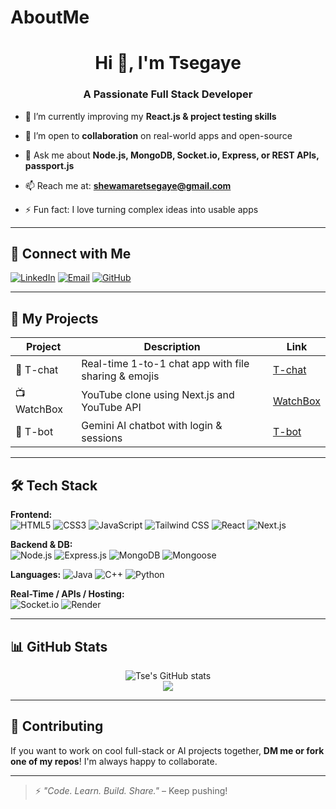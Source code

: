 # AboutMe
<h1 align="center">Hi 👋, I'm Tsegaye</h1>
<h3 align="center">A Passionate Full Stack Developer</h3>

- 🌱 I’m currently improving my **React.js & project testing skills**

- 👯 I’m open to **collaboration** on real-world apps and open-source

- 💬 Ask me about **Node.js, MongoDB, Socket.io, Express, or REST APIs, passport.js**

- 📫 Reach me at: **shewamaretsegaye@gmail.com**

- ⚡ Fun fact: I love turning complex ideas into usable apps

---

## 🔗 Connect with Me
<p>
  <a href="https://linkedin.com/in/your-linkedin" target="_blank"><img alt="LinkedIn" src="https://img.shields.io/badge/LinkedIn-blue?logo=linkedin&style=flat&logoColor=white"/></a>
  <a href="mailto:shewamaretsegaye@gmail.com"><img alt="Email" src="https://img.shields.io/badge/Gmail-red?logo=gmail&style=flat&logoColor=white"/></a>
  <a href="https://github.com/tse-coder"><img alt="GitHub" src="https://img.shields.io/badge/GitHub-100000?logo=github&style=flat&logoColor=white"/></a>
</p>

---

## 🚀 My Projects

| Project | Description | Link |
|--------|-------------|------|
| 💬 T-chat | Real-time 1-to-1 chat app with file sharing & emojis | [T-chat](https://github.com/tse-coder/T-chat) |
| 📺 WatchBox | YouTube clone using Next.js and YouTube API | [WatchBox](https://github.com/tse-coder/WatchBox) |
| 🤖 T-bot | Gemini AI chatbot with login & sessions | [T-bot](https://github.com/tse-coder/t-bot) |

---

## 🛠️ Tech Stack

**Frontend:**  
![HTML5](https://img.shields.io/badge/html5-E34F26?style=flat&logo=html5&logoColor=white)
![CSS3](https://img.shields.io/badge/css3-1572B6?style=flat&logo=css3&logoColor=white)
![JavaScript](https://img.shields.io/badge/javascript-F7DF1E?style=flat&logo=javascript&logoColor=black)
![Tailwind CSS](https://img.shields.io/badge/Tailwind_CSS-38B2AC?style=flat&logo=tailwind-css&logoColor=white)
![React](https://img.shields.io/badge/React-20232A?style=flat&logo=react&logoColor=61DAFB)
![Next.js](https://img.shields.io/badge/Next.js-000000?style=flat&logo=next.js&logoColor=white)

**Backend & DB:**  
![Node.js](https://img.shields.io/badge/Node.js-339933?style=flat&logo=nodedotjs&logoColor=white)
![Express.js](https://img.shields.io/badge/Express.js-000000?style=flat&logo=express&logoColor=white)
![MongoDB](https://img.shields.io/badge/MongoDB-4EA94B?style=flat&logo=mongodb&logoColor=white)
![Mongoose](https://img.shields.io/badge/Mongoose-880000?style=flat)

**Languages:**
![Java](https://img.shields.io/badge/Java-ED8B00?style=flat&logo=java&logoColor=white)
![C++](https://img.shields.io/badge/C++-00599C?style=flat&logo=c%2B%2B&logoColor=white)
![Python](https://img.shields.io/badge/Python-3776AB?style=flat&logo=python&logoColor=white)

**Real-Time / APIs / Hosting:**  
![Socket.io](https://img.shields.io/badge/Socket.io-010101?style=flat&logo=socket.io&logoColor=white)
![Render](https://img.shields.io/badge/Render-46E3B7?style=flat&logo=render&logoColor=black)

---

## 📊 GitHub Stats
<p align="center">
  <img src="https://github-readme-stats.vercel.app/api?username=tse-coder&show_icons=true&theme=radical" alt="Tse's GitHub stats" />
  <br/>
  <img src="https://github-readme-stats.vercel.app/api/top-langs/?username=tse-coder&layout=compact&theme=radical" />
</p>

---

## 🤝 Contributing
If you want to work on cool full-stack or AI projects together, **DM me or fork one of my repos**! I'm always happy to collaborate.

---

> ⚡ _"Code. Learn. Build. Share."_ – Keep pushing!


